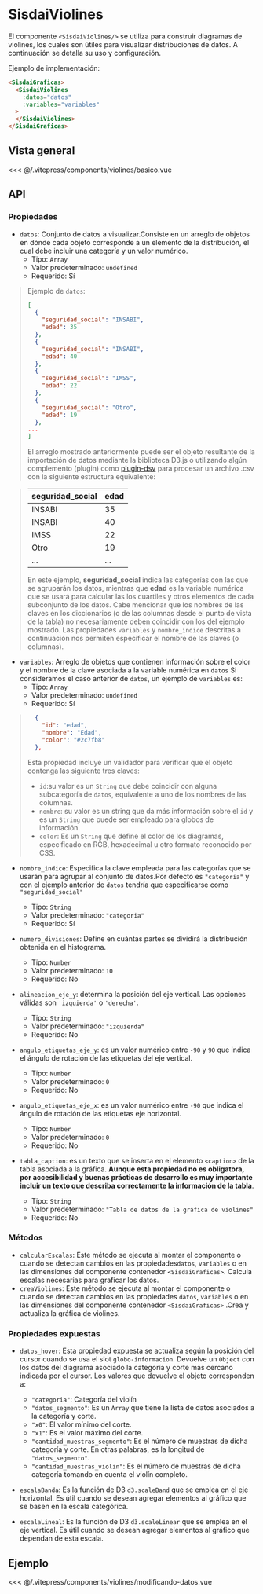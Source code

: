 <script setup>
    import Basico from "../../.vitepress/components/violines/basico.vue";
    import ModificandoDatos from "../../.vitepress/components/violines/modificando-datos.vue";

</script>

# SisdaiViolines

El componente `<SisdaiViolines/>` se utiliza para construir diagramas de violines, los cuales son útiles para visualizar distribuciones de datos. A continuación se detalla su uso y configuración.

Ejemplo de implementación:

```html
<SisdaiGraficas>
  <SisdaiViolines
    :datos="datos"
    :variables="variables"
  >
  </SisdaiViolines>
</SisdaiGraficas>
```

## Vista general

<Basico/>
<<< @/.vitepress/components/violines/basico.vue

## API

### Propiedades

- `datos`: Conjunto de datos a visualizar.Consiste en un arreglo de objetos en dónde cada objeto corresponde a un elemento de la distribución, el cual debe incluir una categoría y un valor numérico.
  - Tipo: `Array`
  - Valor predeterminado: `undefined`
  - Requerido: Sí

> Ejemplo de `datos`:
>
> ```json
> [
>   {
>     "seguridad_social": "INSABI",
>     "edad": 35
>   },
>   {
>     "seguridad_social": "INSABI",
>     "edad": 40
>   },
>   {
>     "seguridad_social": "IMSS",
>     "edad": 22
>   },
>   {
>     "seguridad_social": "Otro",
>     "edad": 19
>   },
> ...
> ]
> ```
>
> El arreglo mostrado anteriormente puede ser el objeto resultante de la importación de datos mediante la biblioteca D3.js o utilizando algún complemento (plugin) como [plugin-dsv](https://www.npmjs.com/package/@rollup/plugin-dsv) para procesar un archivo .csv con la siguiente estructura equivalente:

> <table>
> <thead>
> <tr>
> <th>seguridad_social</th>
> <th>edad</th>
> </tr>
> </thead>
> <tbody>
> <tr>
> <td>INSABI</td>
> <td>35</td>
> </tr>
> <tr>
> <td>INSABI</td>
> <td>40</td>
> </tr>
> <tr>
> <td>IMSS</td>
> <td>22</td>
> </tr>
> <tr>
> <td>Otro</td>
> <td>19</td>
> </tr>
> <tr>
> <td>...</td>
> <td>...</td>
> </tr>
>
> </tbody>
> </table>
>
> En este ejemplo, **seguridad_social** indica las categorías con las que se agruparán los datos, mientras que **edad** es la variable numérica que se usará para calcular las los cuartiles y otros elementos de cada subconjunto de los datos. Cabe mencionar que los nombres de las claves en los diccionarios (o de las columnas desde el punto de vista de la tabla) no necesariamente deben coincidir con los del ejemplo mostrado. Las propiedades `variables` y `nombre_indice` descritas a continuación nos permiten especificar el nombre de las claves (o columnas).

- `variables`: Arreglo de objetos que contienen información sobre el color y el nombre de la clave asociada a la variable numérica en `datos` Si consideramos el caso anterior de `datos`, un ejemplo de `variables` es:
  - Tipo: `Array`
  - Valor predeterminado: `undefined`
  - Requerido: Sí

> ```json
>   {
>     "id": "edad",
>     "nombre": "Edad",
>     "color": "#2c7fb8"
>   },
> ```
>
> Esta propiedad incluye un validador para verificar que el objeto contenga las siguiente tres claves:
>
> - `id`:su valor es un `String` que debe coincidir con alguna subcategoría de `datos`, equivalente a uno de los nombres de las columnas.
> - `nombre`: su valor es un string que da más información sobre el `id` y es un `String` que puede ser empleado para globos de información.
> - `color`: Es un `String` que define el color de los diagramas, especificado en RGB, hexadecimal u otro formato reconocido por CSS.

- `nombre_indice`: Especifica la clave empleada para las categorías que se usarán para agrupar al conjunto de datos.Por defecto es `"categoria"` y con el ejemplo anterior de `datos` tendría que especificarse como `"seguridad_social"`
  - Tipo: `String`
  - Valor predeterminado: `"categoria"`
  - Requerido: Sí
- `numero_divisiones`: Define en cuántas partes se dividirá la distribución obtenida en el histograma.

  - Tipo: `Number`
  - Valor predeterminado: `10`
  - Requerido: No

- `alineacion_eje_y`: determina la posición del eje vertical. Las opciones válidas son `'izquierda'` o `'derecha'`.
  - Tipo: `String`
  - Valor predeterminado: `"izquierda"`
  - Requerido: No
- `angulo_etiquetas_eje_y`: es un valor numérico entre `-90` y `90` que indica el ángulo de rotación de las etiquetas del eje vertical.
  - Tipo: `Number`
  - Valor predeterminado: `0`
  - Requerido: No
- `angulo_etiquetas_eje_x`: es un valor numérico entre `-90` que indica el ángulo de rotación de las etiquetas eje horizontal.
  - Tipo: `Number`
  - Valor predeterminado: `0`
  - Requerido: No
- `tabla_caption`: es un texto que se inserta en el elemento `<caption>` de la tabla asociada a la gráfica. **Aunque esta propiedad no es obligatora, por accesibilidad y buenas prácticas de desarrollo es muy importante incluir un texto que describa correctamente la información de la tabla**.
  - Tipo: `String`
  - Valor predeterminado: `"Tabla de datos de la gráfica de violines"`
  - Requerido: No

### Métodos

- `calcularEscalas`: Este método se ejecuta al montar el componente o cuando se detectan cambios en las propiedades`datos`, `variables` o en las dimensiones del componente contenedor `<SisdaiGraficas>`. Calcula escalas necesarias para graficar los datos.
- `creaViolines`: Este método se ejecuta al montar el componente o cuando se detectan cambios en las propiedades `datos`, `variables` o en las dimensiones del componente contenedor `<SisdaiGraficas>` .Crea y actualiza la gráfica de violines.

### Propiedades expuestas

- `datos_hover`: Esta propiedad expuesta se actualiza según la posición del cursor cuando se usa el slot `globo-informacion`. Devuelve un `Object` con los datos del diagrama asociado la categoría y corte más cercano indicada por el cursor. Los valores que devuelve el objeto corresponden a:

  - `"categoria"`: Categoría del violín
  - `"datos_segmento"`: Es un `Array` que tiene la lista de datos asociados a la categoría y corte.
  - `"x0"`: El valor mínimo del corte.
  - `"x1"`: Es el valor máximo del corte.
  - `"cantidad_muestras_segmento"`: Es el número de muestras de dicha categoría y corte. En otras palabras, es la longitud de `"datos_segmento"`.
  - `"cantidad_muestras_violin"`: Es el número de muestras de dicha categoría tomando en cuenta el violín completo.

- `escalaBanda`: Es la función de D3 `d3.scaleBand` que se emplea en el eje horizontal. Es útil cuando se desean agregar elementos al gráfico que se basen en la escala categórica.

- `escalaLineal`: Es la función de D3 `d3.scaleLinear` que se emplea en el eje vertical. Es útil cuando se desean agregar elementos al gráfico que dependan de esta escala.

## Ejemplo

<ModificandoDatos/>
<<< @/.vitepress/components/violines/modificando-datos.vue
